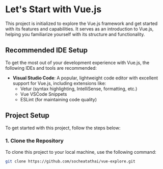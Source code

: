 # Let's Start with Vue.js

This project is initialized to explore the Vue.js framework and get started with its features and capabilities. It serves as an introduction to Vue.js, helping you familiarize yourself with its structure and functionality.

## Recommended IDE Setup

To get the most out of your development experience with Vue.js, the following IDEs and tools are recommended:

- **Visual Studio Code**: A popular, lightweight code editor with excellent support for Vue.js, including extensions like:
  - Vetur (syntax highlighting, IntelliSense, formatting, etc.)
  - Vue VSCode Snippets
  - ESLint (for maintaining code quality)


## Project Setup

To get started with this project, follow the steps below:

### 1. Clone the Repository

To clone this project to your local machine, use the following command:

```bash
git clone https://github.com/socheatathai/vue-explore.git
